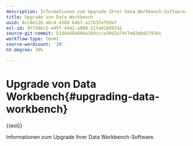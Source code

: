 ```yaml
---
description: Informationen zum Upgrade Ihrer Data Workbench-Software.
title: Upgrade von Data Workbench
uuid: 8cc8e12b-a0c4-438d-b4b7-a27b37ef9daf
exl-id: 9f7496c5-e45f-4441-a099-21fa018d9742
source-git-commit: b1dda69a606a16dccca30d2a74c7e63dbd27936c
workflow-type: tm+mt
source-wordcount: '20'
ht-degree: 30%

---
```


# Upgrade von Data Workbench{#upgrading-data-workbench}

{{eol}}

Informationen zum Upgrade Ihrer Data Workbench-Software.
